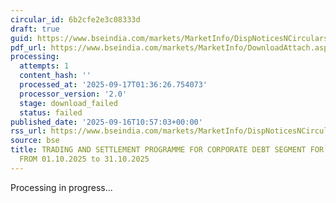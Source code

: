 ```yaml
---
circular_id: 6b2cfe2e3c08333d
draft: true
guid: https://www.bseindia.com/markets/MarketInfo/DispNoticesNCirculars.aspx?Noticeid={5C98B37C-C2A7-4B0D-9B68-DF5D39CA432F}&noticeno=20250916-26&dt=09/16/2025&icount=26&totcount=79&flag=0
pdf_url: https://www.bseindia.com/markets/MarketInfo/DownloadAttach.aspx?id=20250916-26&attachedId=
processing:
  attempts: 1
  content_hash: ''
  processed_at: '2025-09-17T01:36:26.754073'
  processor_version: '2.0'
  stage: download_failed
  status: failed
published_date: '2025-09-16T10:57:03+00:00'
rss_url: https://www.bseindia.com/markets/MarketInfo/DispNoticesNCirculars.aspx?Noticeid={5C98B37C-C2A7-4B0D-9B68-DF5D39CA432F}&noticeno=20250916-26&dt=09/16/2025&icount=26&totcount=79&flag=0
source: bse
title: TRADING AND SETTLEMENT PROGRAMME FOR CORPORATE DEBT SEGMENT FOR THE PERIOD
  FROM 01.10.2025 to 31.10.2025
---
```


Processing in progress...